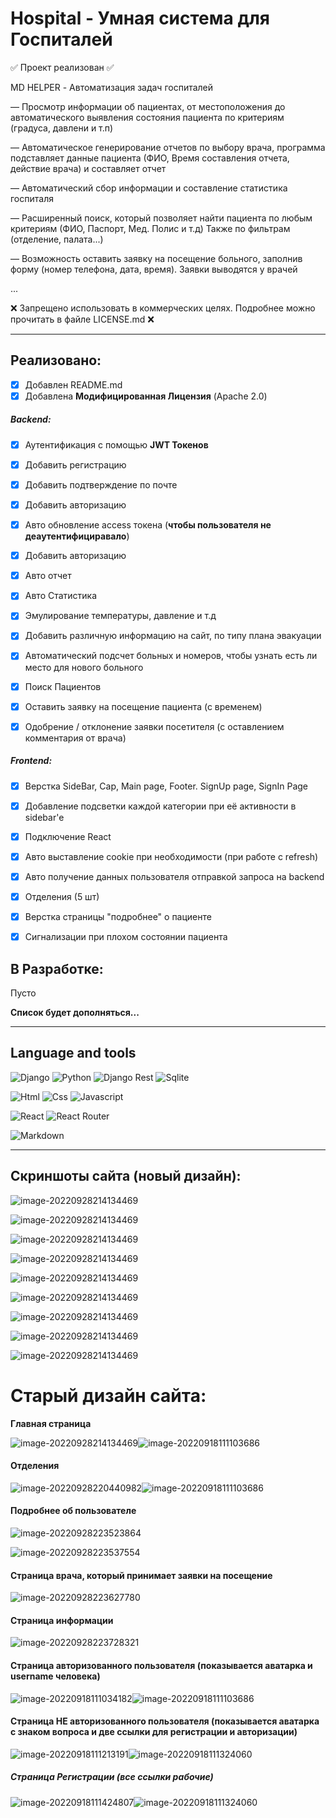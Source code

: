 # Hospital - Умная система для Госпиталей

✅ Проект реализован ✅ 

MD HELPER - Автоматизация задач госпиталей

— Просмотр информации об пациентах, от местоположения до автоматического выявления состояния пациента 
	по критериям (градуса, давлени и т.п)
	
— Автоматическое генерирование отчетов по выбору врача, программа подставляет 
	данные пациента (ФИО, Время составления отчета, действие врача) и составляет отчет

— Автоматический сбор информации и составление статистика госпиталя

— Расширенный поиск, который позволяет найти пациента по любым критериям (ФИО, Паспорт, Мед. Полис и т.д)
	Также по фильтрам (отделение, палата...)
	
— Возможность оставить заявку на посещение больного, заполнив форму (номер телефона, дата, время). Заявки выводятся у врачей

...


❌ Запрещено использовать в коммерческих целях. Подробнее можно прочитать в файле LICENSE.md ❌

------



## Реализовано:

- [x] Добавлен README.md
- [x] Добавлена **Модифицированная Лицензия** (Apache 2.0)

##### Backend:

- [x] Аутентификация с помощью **JWT Токенов**

- [x] Добавить регистрацию

- [x] Добавить подтверждение по почте

- [x] Добавить авторизацию

- [x] Авто обновление access токена (**чтобы пользователя не деаутентифициравало**)

- [x] Добавить авторизацию

- [x] Авто отчет

- [x] Авто Статистика

- [x] Эмулирование температуры, давление и т.д

- [x] Добавить различную информацию на сайт, по типу плана эвакуации

- [x] Автоматический подсчет больных и номеров, чтобы узнать есть ли место для нового больного

- [x] Поиск Пациентов

- [x] Оставить заявку на посещение пациента (с временем)
  
- [x] Одобрение / отклонение заявки посетителя (с оставлением комментария от врача)
  

##### Frontend:

- [x] Верстка SideBar, Cap, Main page, Footer. SignUp page, SignIn Page

- [x] Добавление подсветки каждой категории при её активности в sidebar'e

- [x] Подключение React

- [x] Авто выставление cookie при необходимости (при работе с refresh)

- [x] Авто получение данных пользователя отправкой запроса на backend

- [x] Отделения (5 шт)

- [x] Верстка страницы "подробнее" о пациенте

- [x] Сигнализации при плохом состоянии пациента


## В Разработке:
Пусто


**Список будет дополняться...**

------

## Language and tools
![Django](https://img.shields.io/badge/Django-092E20?style=for-the-badge&logo=django&logoColor=green) ![Python](https://img.shields.io/badge/python-3670A0?style=for-the-badge&logo=python&logoColor=ffdd54)
![Django Rest](https://img.shields.io/badge/django%20rest-ff1709?style=for-the-badge&logo=django&logoColor=white) 
![Sqlite](https://img.shields.io/badge/SQLite-07405E?style=for-the-badge&logo=sqlite&logoColor=white) 

![Html](https://img.shields.io/badge/HTML5-E34F26?style=for-the-badge&logo=html5&logoColor=white) 
![Css](https://img.shields.io/badge/CSS3-1572B6?style=for-the-badge&logo=css3&logoColor=white) 
![Javascript](https://img.shields.io/badge/JavaScript-323330?style=for-the-badge&logo=javascript&logoColor=F7DF1E) 

![React](https://img.shields.io/badge/React-20232A?style=for-the-badge&logo=react&logoColor=61DAFB) 
![React Router](https://img.shields.io/badge/React_Router-CA4245?style=for-the-badge&logo=react-router&logoColor=white) 

![Markdown](https://img.shields.io/badge/Markdown-000000?style=for-the-badge&logo=markdown&logoColor=white) 

------



## Скриншоты сайта (новый дизайн):

![image-20220928214134469](/images/_1.png)

![image-20220928214134469](/images/_2.png)

![image-20220928214134469](/images/_3.png)

![image-20220928214134469](/images/_4.png)

![image-20220928214134469](/images/_5.png)

![image-20220928214134469](/images/_6.png)

![image-20220928214134469](/images/_7.png)

![image-20220928214134469](/images/_8.png)

![image-20220928214134469](/images/_9.png)











# Старый дизайн сайта:

**Главная страница**

![image-20220928214134469](/images/image-20220928214134469.png)![image-20220918111103686](/images/2.png)

#### Отделения

![image-20220928220440982](/images/image-20220928220440982.png)![image-20220918111103686](/images/2.png)



#### Подробнее об пользователе

![image-20220928223523864](/images/image-20220928223523864.png)



![image-20220928223537554](/images/image-20220928223537554.png)



#### Страница врача, который принимает заявки на посещение

![image-20220928223627780](/images/image-20220928223627780.png)

#### Страница информации

![image-20220928223728321](/images/image-20220928223728321.png)



#### Страница авторизованного пользователя (показывается аватарка и username человека)

![image-20220918111034182](/images/1.png)![image-20220918111103686](/images/2.png)

#### Страница НЕ авторизованного пользователя (показывается аватарка с знаком вопроса и две ссылки для регистрации и авторизации)

![image-20220918111213191](/images/3.png)![image-20220918111324060](/images/2.png)



##### Страница Регистрации (все ссылки рабочие)

![image-20220918111424807](/images/4.png)![image-20220918111324060](/images/2.png)

